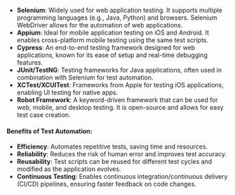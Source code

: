 - **Selenium**: Widely used for web application testing. It supports multiple programming languages (e.g., Java, Python) and browsers. Selenium WebDriver allows for the automation of web applications.
- **Appium**: Ideal for mobile application testing on iOS and Android. It enables cross-platform mobile testing using the same test scripts.
- **Cypress**: An end-to-end testing framework designed for web applications, known for its ease of setup and real-time debugging features.
- **JUnit/TestNG**: Testing frameworks for Java applications, often used in combination with Selenium for test automation.
- **XCTest/XCUITest**: Frameworks from Apple for testing iOS applications, enabling UI testing for native apps.
- **Robot Framework**: A keyword-driven framework that can be used for web, mobile, and desktop testing. It is open-source and allows for easy test case creation.

#### Benefits of Test Automation:

- **Efficiency**: Automates repetitive tests, saving time and resources.
- **Reliability**: Reduces the risk of human error and improves test accuracy.
- **Reusability**: Test scripts can be reused for different test cycles and modified as the application evolves.
- **Continuous Testing**: Enables continuous integration/continuous delivery (CI/CD) pipelines, ensuring faster feedback on code changes.

